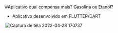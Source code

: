 #Aplicativo qual compensa mais? Gasolina ou Etanol?
  - Aplicativo desenvolvido em FLUTTER/DART 


![Captura de tela 2023-04-28 170737](https://github.com/WendelJunior03/GasolinaOuEtanol/assets/91696364/3b56abf1-f58d-45bb-88dc-25276f31e811)
  
